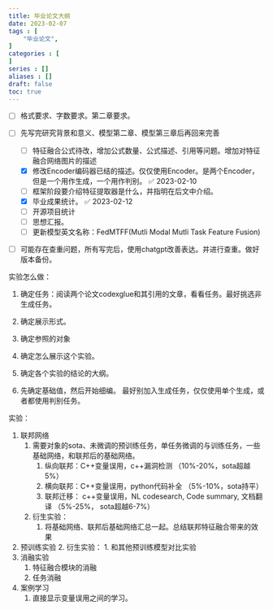 ```yaml
---
title: 毕业论文大纲
date: 2023-02-07
tags : [
	"毕业论文",
]
categories : [
]
series : []
aliases : []
draft: false
toc: true
---
```



- [ ] 格式要求、字数要求。第二章要求。
- [ ] 先写完研究背景和意义、模型第二章、模型第三章后再回来完善
	- [ ] 特征融合公式待改，增加公式数量、公式描述、引用等问题。增加对特征融合网络图片的描述
	- [x] 修改Encoder编码器已结的描述。仅仅使用Encoder。是两个Encoder，但是一个用作生成，一个用作判别。 ✅ 2023-02-10
	- [ ] 框架阶段要介绍特征提取器是什么，并指明在后文中介绍。
	- [x] 毕业成果统计。 ✅ 2023-02-12
	- [ ] 开源项目统计
	- [ ] 思想汇报。
	- [ ] 更新模型英文名称：FedMTFF(Mutli Modal Mutli Task Feature Fusion)
- [ ] 可能存在查重问题，所有写完后，使用chatgpt改善表达。并进行查重。做好版本备份。


实验怎么做：
1. 确定任务：阅读两个论文codexglue和其引用的文章，看看任务。最好挑选非生成任务。
2. 确定展示形式。


4. 确定参照的对象
5. 确定怎么展示这个实验。
6. 确定各个实验的结论的大纲。
7. 先确定基础值，然后开始细编。
最好别加入生成任务，仅仅使用单个生成，或者都使用判别任务。


实验：
1. 联邦网络
	1. 需要对象的sota、未微调的预训练任务，单任务微调的与训练任务，一些基础网络，和联邦后的基础网络。
		1. 纵向联邦：C++变量误用，c++漏洞检测 （10%-20%，sota超越5%）
		2. 横向联邦：C++变量误用，python代码补全 （5%-10%，sota持平）
		3. 联邦迁移： c++变量误用，NL codesearch, Code summary, 文档翻译 （5%-25%， sota超越6-7%）
	2. 衍生实验：
		1. 将基础网络、联邦后基础网络汇总一起。总结联邦特征融合带来的效果
2. 预训练实验
	2. 衍生实验：
		1. 和其他预训练模型对比实验
3. 消融实验
	1. 特征融合模块的消融
	1. 任务消融
4. 案例学习
	1. 直接显示变量误用之间的学习。
